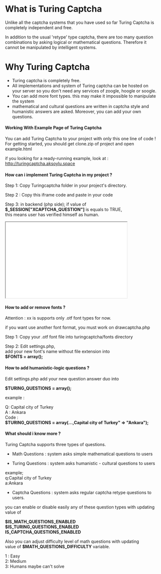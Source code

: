 # What is Turing Captcha
Unlike all the captcha systems that you have used so far Turing Captcha is completely independent and free.

In addition to the usual 'retype' type captcha, there are too many question combinations by asking logical or mathematical questions.
Therefore it cannot be manipulated by intelligent systems.

# Why Turing Captcha

- Turing captcha is completely free.
- All implementations and system of Turing captcha can be hosted on your server so you don't need any services of zoogle, hoogle or soogle.
- You can add more font types. this may make it impossible to manipulate the system
- mathematical and cultural questions are written in captcha style and humanistic answers are asked. Moreover, you can add your own questions.



#### Working With Example Page of Turing Captcha
You can add Turing Captcha to your project with only this one line of code !  
For getting started, you should get clone.zip of project and open example.html

if you looking for a ready-running example, look at : http://turingcaptcha.aksoylu.space


#### How can i implement Turing Captcha in my project ?

Step 1: Copy Turingcaptcha folder in your project's directory.  

Step 2 : Copy this iframe code and paste in your code  

Step 3: in backend (php side); if value of  
**$_SESSION["XCAPTCHA_QUESTION"]** is equals to TRUE,  
this means user has verified himself as human.  

<iframe src="captcha.php" width="400px" height="250px"></iframe>  

#### How to add or remove fonts ?

Attention : xx is supports only .otf font types for now.  

if you want use another font format, you must work on drawcaptcha.php  

Step 1: Copy your .otf font file into turingcaptcha/fonts directory  

Step 2: Edit settings.php,  
add your new font's name without file extension into  
**$FONTS = array();**

#### How to add humanistic-logic questions ?

Edit settings.php add your new question answer duo into  

**$TURING_QUESTIONS = array();**

example :  

Q: Capital city of Turkey  
A : Ankara  
Code :  
**$TURING_QUESTIONS = array(...,Capital city of Turkey" => "Ankara");**

#### What should i know more ?

Turing Captcha supports three types of questions.  

- Math Questions : system asks simple mathematical questions to users  

- Turing Questions : system asks humanistic - cultural questions to users  

example;  
q:Capital city of Turkey  
a:Ankara  

- Captcha Questions : system asks regular captcha retype questions to users.  

you can enable or disable easily any of these question types with updating value of  

**$IS_MATH_QUESTIONS_ENABLED  
$IS_TURING_QUESTIONS_ENABLED  
IS_CAPTCHA_QUESTIONS_ENABLED**

Also you can adjust difficulty level of math questions with updating  
value of **$MATH_QUESTIONS_DIFFICULTY** variable.  

1 : Easy  
2: Medium  
3: Humans maybe can't solve
